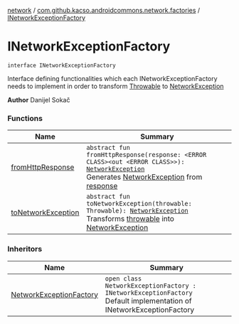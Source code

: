 [network](../../index.md) / [com.github.kacso.androidcommons.network.factories](../index.md) / [INetworkExceptionFactory](.)

# INetworkExceptionFactory

`interface INetworkExceptionFactory`

Interface defining functionalities which each INetworkExceptionFactory needs to implement
in order to transform [Throwable](#) to [NetworkException](../../com.github.kacso.androidcommons.network.exceptions/-network-exception/index.md)

**Author**
Danijel Sokač

### Functions

| Name | Summary |
|---|---|
| [fromHttpResponse](from-http-response.md) | `abstract fun fromHttpResponse(response: <ERROR CLASS><out <ERROR CLASS>>): `[`NetworkException`](../../com.github.kacso.androidcommons.network.exceptions/-network-exception/index.md)<br>Generates [NetworkException](../../com.github.kacso.androidcommons.network.exceptions/-network-exception/index.md) from [response](from-http-response.md#com.github.kacso.androidcommons.network.factories.INetworkExceptionFactory$fromHttpResponse((()))/response) |
| [toNetworkException](to-network-exception.md) | `abstract fun toNetworkException(throwable: Throwable): `[`NetworkException`](../../com.github.kacso.androidcommons.network.exceptions/-network-exception/index.md)<br>Transforms [throwable](to-network-exception.md#com.github.kacso.androidcommons.network.factories.INetworkExceptionFactory$toNetworkException(kotlin.Throwable)/throwable) into [NetworkException](../../com.github.kacso.androidcommons.network.exceptions/-network-exception/index.md) |

### Inheritors

| Name | Summary |
|---|---|
| [NetworkExceptionFactory](../-network-exception-factory/index.md) | `open class NetworkExceptionFactory : INetworkExceptionFactory`<br>Default implementation of INetworkExceptionFactory |
